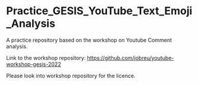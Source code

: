 # Practice_GESIS_YouTube_Text_Emoji_Analysis
A practice repository based on the workshop on Youtube Comment analysis.

Link to the workshop repository: https://github.com/jobreu/youtube-workshop-gesis-2022

Please look into workshop repository for the licence.
